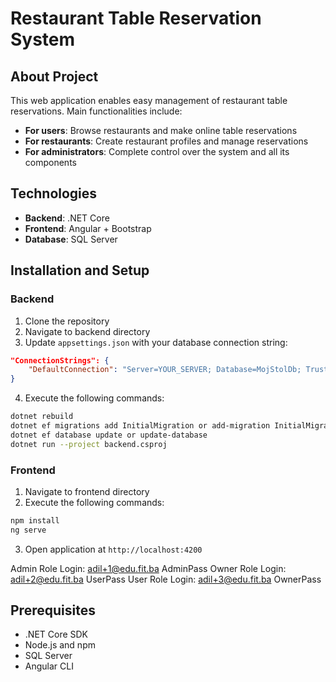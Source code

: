 # Restaurant Table Reservation System

## About Project
This web application enables easy management of restaurant table reservations. Main functionalities include:
- **For users**: Browse restaurants and make online table reservations
- **For restaurants**: Create restaurant profiles and manage reservations
- **For administrators**: Complete control over the system and all its components

## Technologies
- **Backend**: .NET Core
- **Frontend**: Angular + Bootstrap
- **Database**: SQL Server

## Installation and Setup

### Backend
1. Clone the repository
2. Navigate to backend directory
3. Update `appsettings.json` with your database connection string:
```json
"ConnectionStrings": {
    "DefaultConnection": "Server=YOUR_SERVER; Database=MojStolDb; Trusted_Connection=True; MultipleActiveResultSets=True; TrustServerCertificate=True"
}
```
4. Execute the following commands:
```bash
dotnet rebuild
dotnet ef migrations add InitialMigration or add-migration InitialMigration
dotnet ef database update or update-database
dotnet run --project backend.csproj
```

### Frontend
1. Navigate to frontend directory
2. Execute the following commands:
```bash
npm install
ng serve
```
3. Open application at `http://localhost:4200`



Admin Role Login:
    adil+1@edu.fit.ba
    AdminPass
Owner Role Login:
    adil+2@edu.fit.ba
    UserPass
User Role Login:
    adil+3@edu.fit.ba
    OwnerPass

## Prerequisites
- .NET Core SDK
- Node.js and npm
- SQL Server
- Angular CLI

